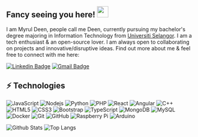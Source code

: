 
<!---
myruldeen/myruldeen is a ✨ special ✨ repository because its `README.md` (this file) appears on your GitHub profile.
You can click the Preview link to take a look at your changes.
--->
## Fancy seeing you here! <img src="https://raw.githubusercontent.com/aemmadi/aemmadi/master/wave.gif" width="30px" height="30px">

I am Myrul Deen, people call me Deen, currently pursuing my bachelor's degree majoring in Information Technology from [Universiti Selangor](https://www.unisel.edu.my/). I am a tech enthusiast & an open-source lover. I am always open to collaborating on projects and innovative/disruptive ideas. Find out more about me & feel free to connect with me here:

[![Linkedin Badge](https://img.shields.io/badge/-rashideenzaidi-blue?style=flat-square&logo=Linkedin&logoColor=white&link=https://www.linkedin.com/in/muhd-amirul-rashideen-zaidi-65682015a/)](https://www.linkedin.com/in/muhd-amirul-rashideen-zaidi-65682015a/)
[![Gmail Badge](https://img.shields.io/badge/-funstudy10@gmail.com-c14438?style=flat-square&logo=Gmail&logoColor=white&link=mailto:funstudy10@gmail.com)](mailto:funstudy10@gmail.com)

## ⚡ Technologies

![JavaScript](https://img.shields.io/badge/-JavaScript-black?style=flat-square&logo=javascript)
![Nodejs](https://img.shields.io/badge/-Nodejs-black?style=flat-square&logo=Node.js)
![Python](https://img.shields.io/badge/-Python-black?style=flat-square&logo=Python)
![PHP](https://img.shields.io/badge/-PHP-black?style=flat-square&logo=PHP)
![React](https://img.shields.io/badge/-React-black?style=flat-square&logo=react)
![Angular](https://img.shields.io/badge/-Angular-black?style=flat-square&logo=Angular)
![C++](https://img.shields.io/badge/-C++-00599C?style=flat-square&logo=c)
![HTML5](https://img.shields.io/badge/-HTML5-E34F26?style=flat-square&logo=html5&logoColor=white)
![CSS3](https://img.shields.io/badge/-CSS3-1572B6?style=flat-square&logo=css3)
![Bootstrap](https://img.shields.io/badge/-Bootstrap-563D7C?style=flat-square&logo=bootstrap)
![TypeScript](https://img.shields.io/badge/-TypeScript-007ACC?style=flat-square&logo=typescript)
![MongoDB](https://img.shields.io/badge/-MongoDB-black?style=flat-square&logo=mongodb)
![MySQL](https://img.shields.io/badge/-MySQL-black?style=flat-square&logo=mysql)
![Docker](https://img.shields.io/badge/-Docker-black?style=flat-square&logo=docker)
![Git](https://img.shields.io/badge/-Git-black?style=flat-square&logo=git)
![GitHub](https://img.shields.io/badge/-GitHub-181717?style=flat-square&logo=github)
![Raspberry Pi](https://img.shields.io/badge/-Raspberry%20Pi-C51A4A?style=flat-square&logo=Raspberry-Pi)
![Arduino](https://img.shields.io/badge/-Arduino-black?style=flat-square&logo=Arduino)

![Github Stats](https://github-readme-stats.vercel.app/api?username=myruldeen&count_private=true&show_icons=true&include_all_commits=true)
![Top Langs](https://github-readme-stats.vercel.app/api/top-langs/?username=myruldeen&hide=TeX&layout=compact)
